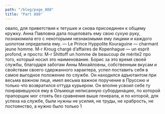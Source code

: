 ```yaml
---
path: "/blog/page_888"
title: "Part 888"
---
```


овало, для приветствия к тетушке и снова присоединен к общему кружку.
Анна Павловна дала поцеловать ему свою сухую руку, познакомила его с некоторыми незнакомыми ему лицами и каждого шопотом определила ему.
— Le Prince Hyppolite Kouraguine — charmant jeune homme. M-r Kroug chargé d’affaires de Kopenhague — un esprit profond, и просто: M-r Shittoff un homme de beaucoup de mérite2 про того, который носил это наименование.
Борис за это время своей службы, благодаря заботам Анны Михайловны, собственным вкусам и свойствам своего сдержанного характера, успел поставить себя в самое выгодное положение по службе. Он находился адъютантом при весьма важном лице, имел весьма важное поручение в Пруссию и только что возвратился оттуда курьером. Он вполне усвоил себе ту понравившуюся ему в Ольмюце неписанную субординацию, по которой прапорщик мог стоять без сравнения выше генерала, и по которой, для успеха на службе, были нужны не усилия, не труды, не храбрость, не постоянство, а нужно было только 1 
